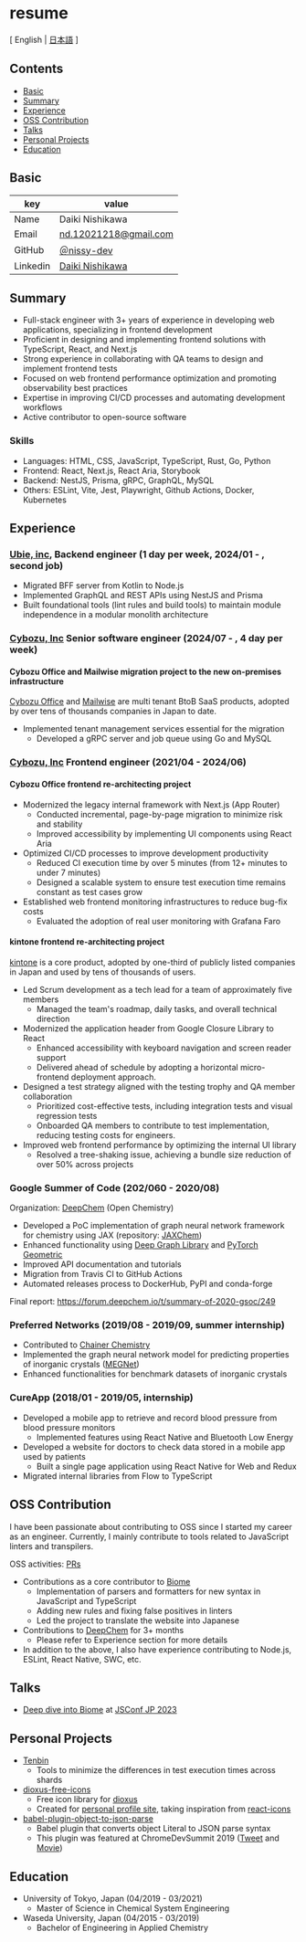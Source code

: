 # resume

[ English | [日本語](/README-ja.md) ]

## Contents

- [Basic](#basic)
- [Summary](#summary)
- [Experience](#experience)
- [OSS Contribution](#oss-contribution)
- [Talks](#talks)
- [Personal Projects](#personal-projects)
- [Education](#education)

## Basic

| key      | value                                                                     |
| -------- | ------------------------------------------------------------------------- |
| Name     | Daiki Nishikawa                                                           |
| Email    | nd.12021218@gmail.com                                                     |
| GitHub   | [＠nissy-dev](https://github.com/nissy-dev)                               |
| Linkedin | [Daiki Nishikawa](https://www.linkedin.com/in/daiki-nishikawa-85abbb1a6/) |

## Summary

- Full-stack engineer with 3+ years of experience in developing web applications, specializing in frontend development
- Proficient in designing and implementing frontend solutions with TypeScript, React, and Next.js
- Strong experience in collaborating with QA teams to design and implement frontend tests
- Focused on web frontend performance optimization and promoting observability best practices
- Expertise in improving CI/CD processes and automating development workflows
- Active contributor to open-source software

### Skills

- Languages: HTML, CSS, JavaScript, TypeScript, Rust, Go, Python
- Frontend: React, Next.js, React Aria, Storybook
- Backend: NestJS, Prisma, gRPC, GraphQL, MySQL
- Others: ESLint, Vite, Jest, Playwright, Github Actions, Docker, Kubernetes

## Experience

### [Ubie, inc](https://ubiehealth.com/company), Backend engineer (1 day per week, 2024/01 - , second job)

- Migrated BFF server from Kotlin to Node.js
- Implemented GraphQL and REST APIs using NestJS and Prisma
- Built foundational tools (lint rules and build tools) to maintain module independence in a modular monolith architecture

### [Cybozu, Inc](https://cybozu-global.com/) Senior software engineer (2024/07 - , 4 day per week)

#### Cybozu Office and Mailwise migration project to the new on-premises infrastructure

[Cybozu Office](https://office.cybozu.co.jp/) and [Mailwise](https://mailwise.cybozu.co.jp/) are multi tenant BtoB SaaS products, adopted by over tens of thousands companies in Japan to date.

- Implemented tenant management services essential for the migration
  - Developed a gRPC server and job queue using Go and MySQL

### [Cybozu, Inc](https://cybozu-global.com/) Frontend engineer (2021/04 - 2024/06)

#### Cybozu Office frontend re-architecting project

- Modernized the legacy internal framework with Next.js (App Router)
  - Conducted incremental, page-by-page migration to minimize risk and stability
  - Improved accessibility by implementing UI components using React Aria
- Optimized CI/CD processes to improve development productivity
  - Reduced CI execution time by over 5 minutes (from 12+ minutes to under 7 minutes)
  - Designed a scalable system to ensure test execution time remains constant as test cases grow
- Established web frontend monitoring infrastructures to reduce bug-fix costs
  - Evaluated the adoption of real user monitoring with Grafana Faro

#### kintone frontend re-architecting project

[kintone](https://www.kintone.com/en-us/) is a core product, adopted by one-third of publicly listed companies in Japan and used by tens of thousands of users.

- Led Scrum development as a tech lead for a team of approximately five members
  - Managed the team's roadmap, daily tasks, and overall technical direction
- Modernized the application header from Google Closure Library to React
  - Enhanced accessibility with keyboard navigation and screen reader support
  - Delivered ahead of schedule by adopting a horizontal micro-frontend deployment approach.
- Designed a test strategy aligned with the testing trophy and QA member collaboration
  - Prioritized cost-effective tests, including integration tests and visual regression tests
  - Onboarded QA members to contribute to test implementation, reducing testing costs for engineers.
- Improved web frontend performance by optimizing the internal UI library
  - Resolved a tree-shaking issue, achieving a bundle size reduction of over 50% across projects

### Google Summer of Code (202/060 - 2020/08)

Organization: [DeepChem](https://github.com/deepchem/deepchem) (Open Chemistry)

- Developed a PoC implementation of graph neural network framework for chemistry using JAX (repository: [JAXChem](https://github.com/deepchem/jaxchem))
- Enhanced functionality using [Deep Graph Library](https://www.dgl.ai/) and [PyTorch Geometric](https://pytorch-geometric.readthedocs.io/en/latest/)
- Improved API documentation and tutorials
- Migration from Travis CI to GitHub Actions
- Automated releases process to DockerHub, PyPI and conda-forge

Final report: https://forum.deepchem.io/t/summary-of-2020-gsoc/249

### Preferred Networks (2019/08 - 2019/09, summer internship)

- Contributed to [Chainer Chemistry](https://github.com/chainer/chainer-chemistry)
- Implemented the graph neural network model for predicting properties of inorganic crystals ([MEGNet](https://github.com/materialsvirtuallab/megnet))
- Enhanced functionalities for benchmark datasets of inorganic crystals

### CureApp (2018/01 - 2019/05, internship)

- Developed a mobile app to retrieve and record blood pressure from blood pressure monitors
  - Implemented features using React Native and Bluetooth Low Energy
- Developed a website for doctors to check data stored in a mobile app used by patients
  - Built a single page application using React Native for Web and Redux
- Migrated internal libraries from Flow to TypeScript

## OSS Contribution

I have been passionate about contributing to OSS since I started my career as an engineer. Currently, I mainly contribute to tools related to JavaScript linters and transpilers.

OSS activities: [PRs](https://github.com/pulls?page=1&q=is%3Apr+author%3Anissy-dev+archived%3Afalse+-org%3Anissy-dev)

- Contributions as a core contributor to [Biome](https://github.com/biomejs/biome)
  - Implementation of parsers and formatters for new syntax in JavaScript and TypeScript
  - Adding new rules and fixing false positives in linters
  - Led the project to translate the website into Japanese
- Contributions to [DeepChem](https://github.com/deepchem/deepchem) for 3+ months
  - Please refer to Experience section for more details
- In addition to the above, I also have experience contributing to Node.js, ESLint, React Native, SWC, etc.

## Talks

- [Deep dive into Biome](https://speakerdeck.com/nissydev/deep-dive-into-biome-in-jsconf-2023) at [JSConf JP 2023](https://jsconf.jp/2023/talk/daiki-nishikawa-1/)

## Personal Projects

- [Tenbin](https://github.com/nissy-dev/tenbin)
  - Tools to minimize the differences in test execution times across shards
- [dioxus-free-icons](https://github.com/nissy-dev/dioxus-free-icons)
  - Free icon library for [dioxus](https://dioxuslabs.com/)
  - Created for [personal profile site](https://nissy.dev), taking inspiration from [react-icons](https://github.com/react-icons/react-icons)
- [babel-plugin-object-to-json-parse](https://github.com/nissy-dev/babel-plugin-object-to-json-parse)
  - Babel plugin that converts object Literal to JSON parse syntax
  - This plugin was featured at ChromeDevSummit 2019 ([Tweet](https://twitter.com/mathias/status/1198266203413897216?s=20) and [Movie](https://www.youtube.com/watch?v=ff4fgQxPaO0))

## Education

- University of Tokyo, Japan (04/2019 - 03/2021)
  - Master of Science in Chemical System Engineering
- Waseda University, Japan (04/2015 - 03/2019)
  - Bachelor of Engineering in Applied Chemistry
